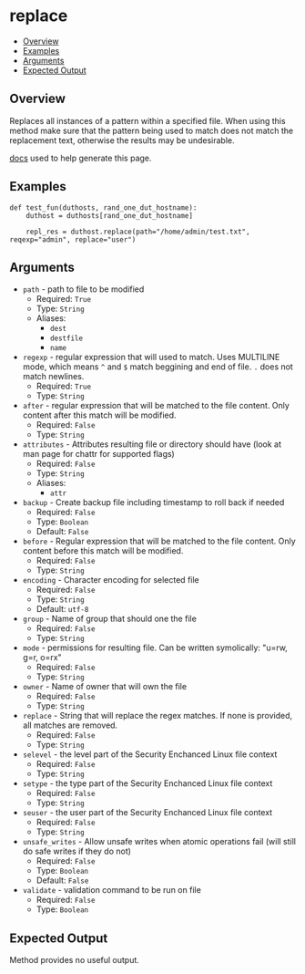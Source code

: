 # replace

- [Overview](#overview)
- [Examples](#examples)
- [Arguments](#arguments)
- [Expected Output](#expected-output)

## Overview
Replaces all instances of a pattern within a specified file. When using this method make sure that the pattern being used to match does not match the replacement text, otherwise the results may be undesirable.

[docs](https://docs.ansible.com/ansible/latest/collections/ansible/builtin/replace_module.html) used to help generate this page.

## Examples
```
def test_fun(duthosts, rand_one_dut_hostname):
    duthost = duthosts[rand_one_dut_hostname]

    repl_res = duthost.replace(path="/home/admin/test.txt", reqexp="admin", replace="user")
```

## Arguments
- `path` - path to file to be modified
    - Required: `True`
    - Type: `String`
    - Aliases:
        - `dest`
        - `destfile`
        - `name`
- `regexp` - regular expression that will used to match. Uses MULTILINE mode, which means `^` and `$` match beggining and end of file. `.` does not match newlines.
    - Required: `True`
    - Type: `String`
- `after` - regular expression that will be matched to the file content. Only content after this match will be modified.
    - Required: `False`
    - Type: `String`
- `attributes` - Attributes resulting file or directory should have (look at man page for chattr for supported flags)
    - Required: `False`
    - Type: `String`
    - Aliases:
        - `attr`
- `backup` - Create backup file including timestamp to roll back if needed
    - Required: `False`
    - Type: `Boolean`
    - Default: `False`
- `before` - Regular expression that will be matched to the file content. Only content before this match will be modified.
    - Required: `False`
    - Type: `String`
- `encoding` - Character encoding for selected file
    - Required: `False`
    - Type: `String`
    - Default: `utf-8`
- `group` - Name of group that should one the file
    - Required: `False`
    - Type: `String`
- `mode` - permissions for resulting file. Can be written symolically: "u=rw, g=r, o=rx"
    - Required: `False`
    - Type: `String`
- `owner` - Name of owner that will own the file
    - Required: `False`
    - Type: `String`
- `replace` - String that will replace the regex matches. If none is provided, all matches are removed.
    - Required: `False`
    - Type: `String`
- `selevel` - the level part of the Security Enchanced Linux file context
    - Required: `False`
    - Type: `String`
- `setype` - the type part of the Security Enchanced Linux file context
    - Required: `False`
    - Type: `String`
- `seuser` - the user part of the Security Enchanced Linux file context
    - Required: `False`
    - Type: `String`
- `unsafe_writes` - Allow unsafe writes when atomic operations fail (will still do safe writes if they do not)
    - Required: `False`
    - Type: `Boolean`
    - Default: `False`
- `validate` - validation command to be run on file
    - Required: `False`
    - Type: `Boolean`

## Expected Output
Method provides no useful output.
